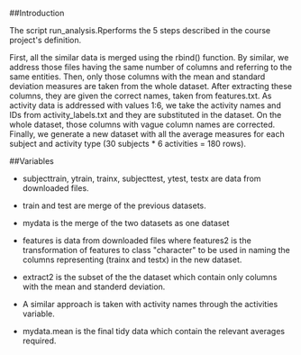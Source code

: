 ##Introduction

The script run_analysis.Rperforms the 5 steps described in the course project's definition.

First, all the similar data is merged using the rbind() function. 
By similar, we address those files having the same number of columns and referring to the same entities.
Then, only those columns with the mean and standard deviation measures are taken from the whole dataset. 
After extracting these columns, they are given the correct names, taken from features.txt.
As activity data is addressed with values 1:6, we take the activity names and IDs from activity_labels.txt and they are substituted in the dataset.
On the whole dataset, those columns with vague column names are corrected.
Finally, we generate a new dataset with all the average measures for each subject and activity type (30 subjects * 6 activities = 180 rows).

##Variables

* subjecttrain, ytrain, trainx, subjecttest, ytest, testx are data from downloaded files.

* train and test are merge of the previous datasets.

* mydata is the merge of the two datasets as one dataset

* features is data from downloaded files where features2 is the transformation of features to class "character" to be used in naming the columns representing (trainx and testx)
in the new dataset.

* extract2 is the subset of the the dataset which contain only columns with the mean and standerd deviation.

* A similar approach is taken with activity names through the activities variable.

* mydata.mean is the final tidy data which contain the relevant averages required.  